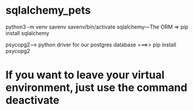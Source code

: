 # sqlalchemy_pets

python3 -m venv savenv
savenv/bin/activate
sqlalchemy—The ORM => pip install sqlalchemy

psycopg2—> python driver for our postgres database ===>> pip install psycopg2




# If you want to leave your virtual environment, just use the command deactivate
